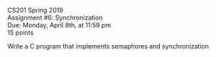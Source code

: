CS201 Spring 2019 <br />
Assignment #6: Synchronization <br />
Due: Monday, April 8th, at 11:59 pm <br />
15 points <br />

Write a C program that implements semaphores and synchronization